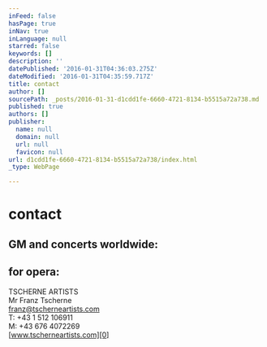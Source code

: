 ```yaml
---
inFeed: false
hasPage: true
inNav: true
inLanguage: null
starred: false
keywords: []
description: ''
datePublished: '2016-01-31T04:36:03.275Z'
dateModified: '2016-01-31T04:35:59.717Z'
title: contact
author: []
sourcePath: _posts/2016-01-31-d1cdd1fe-6660-4721-8134-b5515a72a738.md
published: true
authors: []
publisher:
  name: null
  domain: null
  url: null
  favicon: null
url: d1cdd1fe-6660-4721-8134-b5515a72a738/index.html
_type: WebPage

---
```

# contact

## GM and concerts worldwide:

## for opera: 

TSCHERNE ARTISTS   
Mr Franz Tscherne   
franz@tscherneartists.com   
T: +43 1 512 106911   
M: +43 676 4072269   
[www.tscherneartists.com][0]

[0]: null